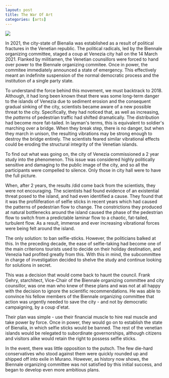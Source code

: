 ```yaml
---
layout: post
title: The War Of Art
categories: [arts]
---
```


<img src="{{site.url}}/img/bienalia.jpg"/>

In 2021, the city-state of Bienalia was established as a result of political fractures in the Venetian republic. The political radicals, led by the Biennale organizing committee, staged a coup at Venezia city hall on the 14 March 2021. Flanked by militiamen, the Venetian counsillors were forced to hand over power to the Biennale organizing commitee. Once in power, the commitee immediately announced a state of emergency. This effectively meant an indefinite suspension of the normal democratic process and the institution of a single party state.  

<!--more-->
To understand the force behind this movement, we must backtrack to 2018. Although, it had long been known theat there was some long-term danger to the islands of Venezia due to sediment erosion and the consequent gradual sinking of the city, scientists became aware of a new possible threat to the city. Specifically, they had noticed that, as well as increasing, the <em>patterns</em> of pedestrian traffic had shifted dramatically. The distribution had become more fat-tailed. In layman's terms, this is equivalent to soldier's marching over a bridge. When they break step, there is no danger, but when they march in unison, the resulting vibrations may be strong enough to destroy the bridge entirely. The scientists feared similar vibrational effects could be eroding the structural integrity of the Venetian islands.  

To find out what was going on, the city of Venezia commissioned a 2 year study into the phenomenon. This issue was considered highly politically sensitive and damaging to the public image of the city, and so all the participants were compelled to silence. Only those in city hall were to have the full picture.  

When, after 2 years, the results /did come back from the scientists, they were not encouraging. The scientists had found evidence of an existential threat posed to the island, and had even identified a cause. They found that it was the profiliferation of selfie sticks in recent years which had caused the patterns of pedestrian flow to change. The constrictions they produced at natural bottlenecks around the island caused the phase of the pedestrian flow to switch from a predictable laminar flow to a chaotic, fat-tailed, turbulent flow. As a result, immense and ever increasing vibrational forces were being felt around the island.  

The only solution: to ban selfie-sticks. However, the politicians balked at this. In the preceding decade, the ease of selfie-taking had become one of the main criterions tourists used to decide on their holiday destination, and Venezia had profited greatly from this. With this in mind, the subcommittee in charge of investigation decided to shelve the study and continue looking for solutions in secret.  

This was a decision that would come back to haunt the council. Frank Gehry, starchitect, Vice-Chair of the Biennale organizing committee and city counsillor, was one man who knew of these plans and was not at all happy with the decision to ignore the scientific recommendations. He was able to convince his fellow members of the Biennale organizing committee that action was urgently needed to save the city - and not by democratic campaigning, by a coup d'etat.  

Their plan was simple - use their financial muscle to hire real muscle and take power by force. Once in power, they would go on to establish the state of Bienalia, in which selfie sticks would be banned. The rest of the venetian islands would be relegated to subordinate governorships, although citizens and visitors alike would retain the right to possess selfie sticks.  

In the event, there was little opposition to the putsch. The few die-hard conservatives who stood against them were quickly rounded up and shipped off into exile in Murano. However, as history now shows, the Biennale organizing committee was not satisfied by this initial success, and began to develop even more ambitious plans.  